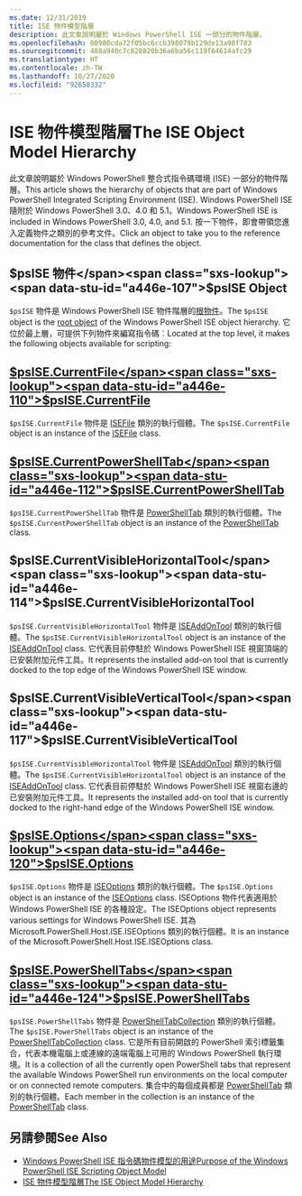 ```yaml
---
ms.date: 12/31/2019
title: ISE 物件模型階層
description: 此文章說明屬於 Windows PowerShell ISE 一部分的物件階層。
ms.openlocfilehash: 00980cda72f05bc6ccb398079b129de13a98f783
ms.sourcegitcommit: 488a940c7c828820b36a6ba56c119f64614afc29
ms.translationtype: HT
ms.contentlocale: zh-TW
ms.lasthandoff: 10/27/2020
ms.locfileid: "92658332"
---
```

# <a name="the-ise-object-model-hierarchy"></a><span data-ttu-id="a446e-103">ISE 物件模型階層</span><span class="sxs-lookup"><span data-stu-id="a446e-103">The ISE Object Model Hierarchy</span></span>

<span data-ttu-id="a446e-104">此文章說明屬於 Windows PowerShell 整合式指令碼環境 (ISE) 一部分的物件階層。</span><span class="sxs-lookup"><span data-stu-id="a446e-104">This article shows the hierarchy of objects that are part of Windows PowerShell Integrated Scripting Environment (ISE).</span></span> <span data-ttu-id="a446e-105">Windows PowerShell ISE 隨附於 Windows PowerShell 3.0、4.0 和 5.1。</span><span class="sxs-lookup"><span data-stu-id="a446e-105">Windows PowerShell ISE is included in Windows PowerShell 3.0, 4.0, and 5.1.</span></span> <span data-ttu-id="a446e-106">按一下物件，即會帶領您進入定義物件之類別的參考文件。</span><span class="sxs-lookup"><span data-stu-id="a446e-106">Click an object to take you to the reference documentation for the class that defines the object.</span></span>

## <a name="psise-object"></a><span data-ttu-id="a446e-107">$psISE 物件</span><span class="sxs-lookup"><span data-stu-id="a446e-107">$psISE Object</span></span>

<span data-ttu-id="a446e-108">`$psISE` 物件是 Windows PowerShell ISE 物件階層的[根物件](The-ObjectModelRoot-Object.md)。</span><span class="sxs-lookup"><span data-stu-id="a446e-108">The `$psISE` object is the [root object](The-ObjectModelRoot-Object.md) of the Windows PowerShell ISE object hierarchy.</span></span> <span data-ttu-id="a446e-109">它位於最上層，可提供下列物件來編寫指令碼︰</span><span class="sxs-lookup"><span data-stu-id="a446e-109">Located at the top level, it makes the following objects available for scripting:</span></span>

## <a name="psisecurrentfile"></a>[<span data-ttu-id="a446e-110">$psISE.CurrentFile</span><span class="sxs-lookup"><span data-stu-id="a446e-110">$psISE.CurrentFile</span></span>](The-ISEFile-Object.md)

<span data-ttu-id="a446e-111">`$psISE.CurrentFile` 物件是 [ISEFile](The-ISEFile-Object.md) 類別的執行個體。</span><span class="sxs-lookup"><span data-stu-id="a446e-111">The `$psISE.CurrentFile` object is an instance of the [ISEFile](The-ISEFile-Object.md) class.</span></span>

## <a name="psisecurrentpowershelltab"></a>[<span data-ttu-id="a446e-112">$psISE.CurrentPowerShellTab</span><span class="sxs-lookup"><span data-stu-id="a446e-112">$psISE.CurrentPowerShellTab</span></span>](The-PowerShellTab-Object.md)

<span data-ttu-id="a446e-113">`$psISE.CurrentPowerShellTab` 物件是 [PowerShellTab](The-PowerShellTab-Object.md) 類別的執行個體。</span><span class="sxs-lookup"><span data-stu-id="a446e-113">The `$psISE.CurrentPowerShellTab` object is an instance of the [PowerShellTab](The-PowerShellTab-Object.md) class.</span></span>

## <a name="psisecurrentvisiblehorizontaltool"></a><span data-ttu-id="a446e-114">$psISE.CurrentVisibleHorizontalTool</span><span class="sxs-lookup"><span data-stu-id="a446e-114">$psISE.CurrentVisibleHorizontalTool</span></span>

<span data-ttu-id="a446e-115">`$psISE.CurrentVisibleHorizontalTool` 物件是 [ISEAddOnTool](The-ISEAddOnTool-Object.md) 類別的執行個體。</span><span class="sxs-lookup"><span data-stu-id="a446e-115">The `$psISE.CurrentVisibleHorizontalTool` object is an instance of the [ISEAddOnTool](The-ISEAddOnTool-Object.md) class.</span></span> <span data-ttu-id="a446e-116">它代表目前停駐於 Windows PowerShell ISE 視窗頂端的已安裝附加元件工具。</span><span class="sxs-lookup"><span data-stu-id="a446e-116">It represents the installed add-on tool that is currently docked to the top edge of the Windows PowerShell ISE window.</span></span>

## <a name="psisecurrentvisibleverticaltool"></a><span data-ttu-id="a446e-117">$psISE.CurrentVisibleVerticalTool</span><span class="sxs-lookup"><span data-stu-id="a446e-117">$psISE.CurrentVisibleVerticalTool</span></span>

<span data-ttu-id="a446e-118">`$psISE.CurrentVisibleHorizontalTool` 物件是 [ISEAddOnTool](The-ISEAddOnTool-Object.md) 類別的執行個體。</span><span class="sxs-lookup"><span data-stu-id="a446e-118">The `$psISE.CurrentVisibleHorizontalTool` object is an instance of the [ISEAddOnTool](The-ISEAddOnTool-Object.md) class.</span></span> <span data-ttu-id="a446e-119">它代表目前停駐於 Windows PowerShell ISE 視窗右邊的已安裝附加元件工具。</span><span class="sxs-lookup"><span data-stu-id="a446e-119">It represents the installed add-on tool that is currently docked to the right-hand edge of the Windows PowerShell ISE window.</span></span>

## <a name="psiseoptions"></a>[<span data-ttu-id="a446e-120">$psISE.Options</span><span class="sxs-lookup"><span data-stu-id="a446e-120">$psISE.Options</span></span>](The-ISEOptions-Object.md)

<span data-ttu-id="a446e-121">`$psISE.Options` 物件是 [ISEOptions](The-ISEOptions-Object.md) 類別的執行個體。</span><span class="sxs-lookup"><span data-stu-id="a446e-121">The `$psISE.Options` object is an instance of the [ISEOptions](The-ISEOptions-Object.md) class.</span></span> <span data-ttu-id="a446e-122">ISEOptions 物件代表適用於 Windows PowerShell ISE 的各種設定。</span><span class="sxs-lookup"><span data-stu-id="a446e-122">The ISEOptions object represents various settings for Windows PowerShell ISE.</span></span> <span data-ttu-id="a446e-123">其為 Microsoft.PowerShell.Host.ISE.ISEOptions 類別的執行個體。</span><span class="sxs-lookup"><span data-stu-id="a446e-123">It is an instance of the Microsoft.PowerShell.Host.ISE.ISEOptions class.</span></span>

## <a name="psisepowershelltabs"></a>[<span data-ttu-id="a446e-124">$psISE.PowerShellTabs</span><span class="sxs-lookup"><span data-stu-id="a446e-124">$psISE.PowerShellTabs</span></span>](The-PowerShellTabCollection-Object.md)

<span data-ttu-id="a446e-125">`$psISE.PowerShellTabs` 物件是 [PowerShellTabCollection](The-PowerShellTabCollection-Object.md) 類別的執行個體。</span><span class="sxs-lookup"><span data-stu-id="a446e-125">The `$psISE.PowerShellTabs` object is an instance of the [PowerShellTabCollection](The-PowerShellTabCollection-Object.md) class.</span></span> <span data-ttu-id="a446e-126">它是所有目前開啟的 PowerShell 索引標籤集合，代表本機電腦上或連線的遠端電腦上可用的 Windows PowerShell 執行環境。</span><span class="sxs-lookup"><span data-stu-id="a446e-126">It is a collection of all the currently open PowerShell tabs that represent the available Windows PowerShell run environments on the local computer or on connected remote computers.</span></span> <span data-ttu-id="a446e-127">集合中的每個成員都是 [PowerShellTab](The-PowerShellTab-Object.md) 類別的執行個體。</span><span class="sxs-lookup"><span data-stu-id="a446e-127">Each member in the collection is an instance of the [PowerShellTab](The-PowerShellTab-Object.md) class.</span></span>

## <a name="see-also"></a><span data-ttu-id="a446e-128">另請參閱</span><span class="sxs-lookup"><span data-stu-id="a446e-128">See Also</span></span>

- [<span data-ttu-id="a446e-129">Windows PowerShell ISE 指令碼物件模型的用途</span><span class="sxs-lookup"><span data-stu-id="a446e-129">Purpose of the Windows PowerShell ISE Scripting Object Model</span></span>](Purpose-of-the-Windows-PowerShell-ISE-Scripting-Object-Model.md)
- [<span data-ttu-id="a446e-130">ISE 物件模型階層</span><span class="sxs-lookup"><span data-stu-id="a446e-130">The ISE Object Model Hierarchy</span></span>](The-ISE-Object-Model-Hierarchy.md)
